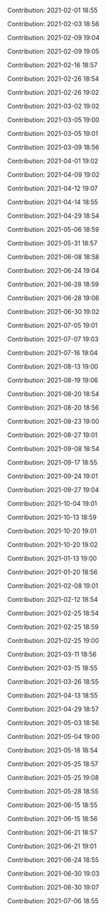 Contribution: 2021-02-01 18:55

Contribution: 2021-02-03 18:56

Contribution: 2021-02-09 19:04

Contribution: 2021-02-09 19:05

Contribution: 2021-02-16 18:57

Contribution: 2021-02-26 18:54

Contribution: 2021-02-26 19:02

Contribution: 2021-03-02 19:02

Contribution: 2021-03-05 19:00

Contribution: 2021-03-05 19:01

Contribution: 2021-03-09 18:56

Contribution: 2021-04-01 19:02

Contribution: 2021-04-09 19:02

Contribution: 2021-04-12 19:07

Contribution: 2021-04-14 18:55

Contribution: 2021-04-29 18:54

Contribution: 2021-05-06 18:59

Contribution: 2021-05-31 18:57

Contribution: 2021-06-08 18:58

Contribution: 2021-06-24 19:04

Contribution: 2021-06-28 18:59

Contribution: 2021-06-28 19:06

Contribution: 2021-06-30 19:02

Contribution: 2021-07-05 19:01

Contribution: 2021-07-07 19:03

Contribution: 2021-07-16 19:04

Contribution: 2021-08-13 19:00

Contribution: 2021-08-19 19:06

Contribution: 2021-08-20 18:54

Contribution: 2021-08-20 18:56

Contribution: 2021-08-23 19:00

Contribution: 2021-08-27 19:01

Contribution: 2021-09-08 18:54

Contribution: 2021-09-17 18:55

Contribution: 2021-09-24 19:01

Contribution: 2021-09-27 19:04

Contribution: 2021-10-04 19:01

Contribution: 2021-10-13 18:59

Contribution: 2021-10-20 19:01

Contribution: 2021-10-20 19:02

Contribution: 2021-01-13 19:00

Contribution: 2021-01-20 18:56

Contribution: 2021-02-08 19:01

Contribution: 2021-02-12 18:54

Contribution: 2021-02-25 18:54

Contribution: 2021-02-25 18:59

Contribution: 2021-02-25 19:00

Contribution: 2021-03-11 18:56

Contribution: 2021-03-15 18:55

Contribution: 2021-03-26 18:55

Contribution: 2021-04-13 18:55

Contribution: 2021-04-29 18:57

Contribution: 2021-05-03 18:56

Contribution: 2021-05-04 19:00

Contribution: 2021-05-18 18:54

Contribution: 2021-05-25 18:57

Contribution: 2021-05-25 19:08

Contribution: 2021-05-28 18:55

Contribution: 2021-06-15 18:55

Contribution: 2021-06-15 18:56

Contribution: 2021-06-21 18:57

Contribution: 2021-06-21 19:01

Contribution: 2021-06-24 18:55

Contribution: 2021-06-30 19:03

Contribution: 2021-06-30 19:07

Contribution: 2021-07-06 18:55

